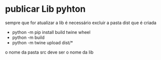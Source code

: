 # publicar Lib pyhton

sempre que for atualizar a lib é necessário excluir a pasta dist que é criada

- python -m pip install build twine wheel
- python -m build
- python -m twine upload dist/*

o nome da pasta src deve ser o nome da lib